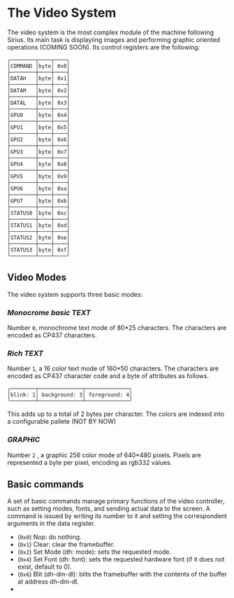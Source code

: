 # The Video System

The video system is the most complex module of the machine following Sirius. Its main task is displayiing images and performing graphic oriented operations (COMING SOON). Its control registers are the following:

    ╭────────┬────┬────╮
    │COMMAND │byte│ 0x0│
    ├────────┼────┼────┤
    │DATAH   │byte│ 0x1│
    ├────────┼────┼────┤
    │DATAM   │byte│ 0x2│
    ├────────┼────┼────┤
    │DATAL   │byte│ 0x3│
    ├────────┼────┼────┤
    │GPU0    │byte│ 0x4│
    ├────────┼────┼────┤
    │GPU1    │byte│ 0x5│
    ├────────┼────┼────┤
    │GPU2    │byte│ 0x6│
    ├────────┼────┼────┤
    │GPU3    │byte│ 0x7│
    ├────────┼────┼────┤
    │GPU4    │byte│ 0x8│
    ├────────┼────┼────┤
    │GPU5    │byte│ 0x9│
    ├────────┼────┼────┤
    │GPU6    │byte│ 0xa│
    ├────────┼────┼────┤
    │GPU7    │byte│ 0xb│
    ├────────┼────┼────┤
    │STATUS0 │byte│ 0xc│
    ├────────┼────┼────┤
    │STATUS1 │byte│ 0xd│
    ├────────┼────┼────┤
    │STATUS2 │byte│ 0xe│
    ├────────┼────┼────┤
    │STATUS3 │byte│ 0xf│
    ╰────────┴────┴────╯

## Video Modes

The video system supports three basic modes:

### *Monocrome basic TEXT*

Number `0`, monochrome text mode of 80*25 characters. The characters are encoded as CP437 characters.

### *Rich TEXT*

Number `1`,  a 16 color text mode of 160*50 characters. The characters are encoded as CP437 character code and a byte of attributes as follows.

    ╭────────┬──────────────┬──────────────╮
    │blink: 1│ background: 3│ foreground: 4│
    ╰────────┴──────────────┴──────────────╯

This adds up to a total of 2 bytes per character. The colors are indexed into a configurable pallete (NOT BY NOW)

### *GRAPHIC*

Number `2` , a graphic 256 color mode of 640*480 pixels. Pixels are represented a byte per pixel, encoding as rgb332 values.

## Basic commands

A set of basic commands manage primary functions of the video controller, such as setting modes, fonts, and sending actual data to the screen. A command is issued by writing its number to it and setting the correspondent arguments in the data register.

- (`0x0`) Nop: do nothing.
- (`0x1`) Clear: clear the framebuffer.
- (`0x2`) Set Mode (dh: mode): sets the requested mode.
- (`0x4`) Set Font (dh: font): sets the requested hardware font (if it does not exist, default to 0).
- (`0x6`) Blit (dh-dm-dl): blits the framebuffer with the contents of the buffer at address dh-dm-dl.
- 